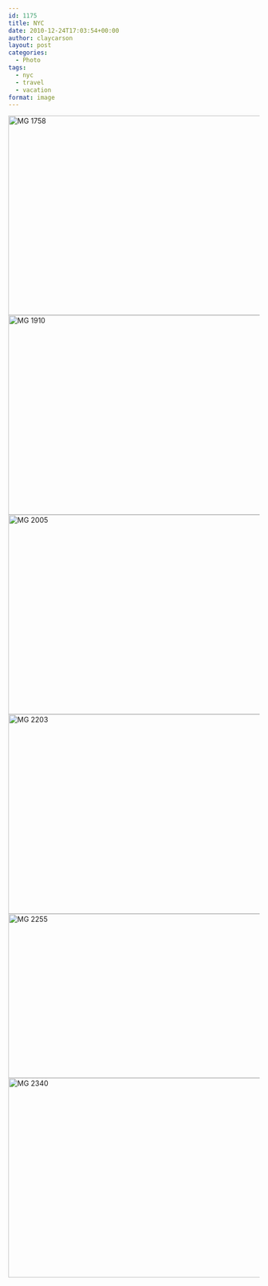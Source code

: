 ```yaml
---
id: 1175
title: NYC
date: 2010-12-24T17:03:54+00:00
author: claycarson
layout: post
categories: 
  - Photo
tags:
  - nyc
  - travel
  - vacation
format: image
---
```

<img src="http://claycarson.net/wp-content/uploads/2017/07/MG_1758.jpg" alt="MG 1758" title="_MG_1758.jpg" border="0" width="600" height="400" />

<img src="http://claycarson.net/wp-content/uploads/2017/07/MG_1910.jpg" alt="MG 1910" title="_MG_1910.jpg" border="0" width="600" height="400" />

<img src="http://claycarson.net/wp-content/uploads/2017/07/MG_2005.jpg" alt="MG 2005" title="_MG_2005.jpg" border="0" width="600" height="400" />

<img src="http://claycarson.net/wp-content/uploads/2017/07/MG_2203.jpg" alt="MG 2203" title="_MG_2203.jpg" border="0" width="600" height="400" />

<img src="http://claycarson.net/wp-content/uploads/2017/07/MG_2255.jpg" alt="MG 2255" title="_MG_2255.jpg" border="0" width="599" height="329" />

<img src="http://claycarson.net/wp-content/uploads/2017/07/MG_2340.jpg" alt="MG 2340" title="_MG_2340.jpg" border="0" width="600" height="400" />